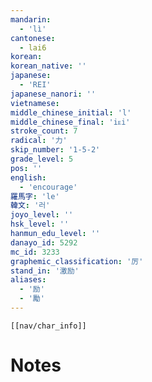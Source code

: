 ```yaml
---
mandarin:
  - 'lì'
cantonese:
  - lai6
korean:
korean_native: ''
japanese:
  - 'REI'
japanese_nanori: ''
vietnamese:
middle_chinese_initial: 'l'
middle_chinese_final: 'iᴇi'
stroke_count: 7
radical: '力'
skip_number: '1-5-2'
grade_level: 5
pos: ''
english:
  - 'encourage'
羅馬字: 'le'
韓文: '러'
joyo_level: ''
hsk_level: ''
hanmun_edu_level: ''
danayo_id: 5292
mc_id: 3233
graphemic_classification: '厉'
stand_in: '激励'
aliases:
  - '励'
  - '勵'
---
```

```meta-bind-embed
[[nav/char_info]]
```

# Notes
